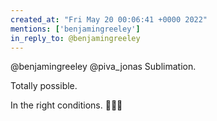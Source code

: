 ```yaml
---
created_at: "Fri May 20 00:06:41 +0000 2022"
mentions: ['benjamingreeley']
in_reply_to: @benjamingreeley
---
```


@benjamingreeley @piva_jonas Sublimation.

Totally possible.

In the right conditions.  🤔🤔🤔